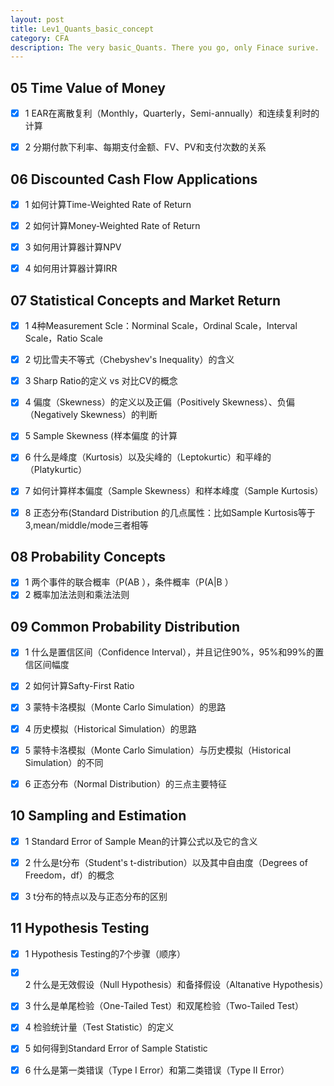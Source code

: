 ```yaml
---
layout: post
title: Lev1_Quants_basic_concept
category: CFA
description: The very basic_Quants. There you go, only Finace surive.
---
```


##  05 Time Value of Money

  - [x] 1  EAR在离散复利（Monthly，Quarterly，Semi-annually）和连续复利时的计算

  - [x] 2  分期付款下利率、每期支付金额、FV、PV和支付次数的关系
 
## 06 Discounted Cash Flow Applications

  - [x] 1  如何计算Time-Weighted Rate of Return

  - [x] 2  如何计算Money-Weighted Rate of Return

  - [x] 3  如何用计算器计算NPV

  - [x] 4  如何用计算器计算IRR
 
## 07 Statistical Concepts and Market Return

  - [x] 1  4种Measurement Scle：Norminal Scale，Ordinal Scale，Interval Scale，Ratio Scale

  - [x] 2  切比雪夫不等式（Chebyshev's Inequality）的含义

  - [x] 3  Sharp Ratio的定义 vs  对比CV的概念

  - [x] 4  偏度（Skewness）的定义以及正偏（Positively Skewness）、负偏（Negatively Skewness）的判断

  - [x] 5  Sample Skewness (样本偏度 的计算

  - [x] 6  什么是峰度（Kurtosis）以及尖峰的（Leptokurtic）和平峰的（Platykurtic）

  - [x] 7  如何计算样本偏度（Sample Skewness）和样本峰度（Sample Kurtosis）

  - [x] 8  正态分布(Standard Distribution 的几点属性：比如Sample Kurtosis等于3,mean/middle/mode三者相等
 
## 08 Probability Concepts

  - [x] 1  两个事件的联合概率（P(AB ），条件概率（P(A|B ）
  - [x] 2  概率加法法则和乘法法则
 
## 09 Common Probability Distribution

  - [x] 1  什么是置信区间（Confidence Interval），并且记住90%，95%和99%的置信区间幅度

  - [x] 2  如何计算Safty-First Ratio

  - [x] 3  蒙特卡洛模拟（Monte Carlo Simulation）的思路

  - [x] 4  历史模拟（Historical Simulation）的思路

  - [x] 5  蒙特卡洛模拟（Monte Carlo Simulation）与历史模拟（Historical Simulation）的不同

  - [x] 6  正态分布（Normal Distribution）的三点主要特征
  
 ## 10 Sampling and Estimation
  - [x] 1  Standard Error of Sample Mean的计算公式以及它的含义

  - [x] 2  什么是t分布（Student's t-distribution）以及其中自由度（Degrees of Freedom，df）的概念

  - [x] 3  t分布的特点以及与正态分布的区别
 
## 11 Hypothesis Testing
  - [x] 1  Hypothesis Testing的7个步骤（顺序）

  - [x] 2  什么是无效假设（Null Hypothesis）和备择假设（Altanative Hypothesis）

  - [x] 3  什么是单尾检验（One-Tailed Test）和双尾检验（Two-Tailed Test）

  - [x] 4  检验统计量（Test Statistic）的定义

  - [x] 5  如何得到Standard Error of Sample Statistic

  - [x] 6  什么是第一类错误（Type I Error）和第二类错误（Type II Error）
 
[Lijun Yu]:    http://helloourworld.github.io  "Lijun Yu"

